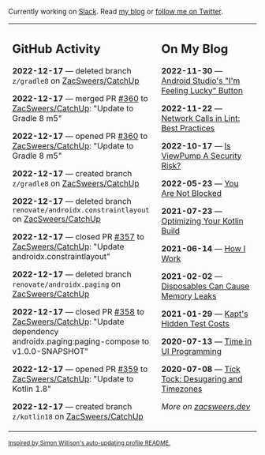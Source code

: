 Currently working on [Slack](https://slack.com/). Read [my blog](https://zacsweers.dev/) or [follow me on Twitter](https://twitter.com/ZacSweers).

<table><tr><td valign="top" width="60%">

## GitHub Activity
<!-- githubActivity starts -->
**2022-12-17** — deleted branch `z/gradle8` on [ZacSweers/CatchUp](https://github.com/ZacSweers/CatchUp)

**2022-12-17** — merged PR [#360](https://github.com/ZacSweers/CatchUp/pull/360) to [ZacSweers/CatchUp](https://github.com/ZacSweers/CatchUp): "Update to Gradle 8 m5"

**2022-12-17** — opened PR [#360](https://github.com/ZacSweers/CatchUp/pull/360) to [ZacSweers/CatchUp](https://github.com/ZacSweers/CatchUp): "Update to Gradle 8 m5"

**2022-12-17** — created branch `z/gradle8` on [ZacSweers/CatchUp](https://github.com/ZacSweers/CatchUp)

**2022-12-17** — deleted branch `renovate/androidx.constraintlayout` on [ZacSweers/CatchUp](https://github.com/ZacSweers/CatchUp)

**2022-12-17** — closed PR [#357](https://github.com/ZacSweers/CatchUp/pull/357) to [ZacSweers/CatchUp](https://github.com/ZacSweers/CatchUp): "Update androidx.constraintlayout"

**2022-12-17** — deleted branch `renovate/androidx.paging` on [ZacSweers/CatchUp](https://github.com/ZacSweers/CatchUp)

**2022-12-17** — closed PR [#358](https://github.com/ZacSweers/CatchUp/pull/358) to [ZacSweers/CatchUp](https://github.com/ZacSweers/CatchUp): "Update dependency androidx.paging:paging-compose to v1.0.0-SNAPSHOT"

**2022-12-17** — opened PR [#359](https://github.com/ZacSweers/CatchUp/pull/359) to [ZacSweers/CatchUp](https://github.com/ZacSweers/CatchUp): "Update to Kotlin 1.8"

**2022-12-17** — created branch `z/kotlin18` on [ZacSweers/CatchUp](https://github.com/ZacSweers/CatchUp)
<!-- githubActivity ends -->
</td><td valign="top" width="40%">

## On My Blog
<!-- blog starts -->
**2022-11-30** — [Android Studio's "I'm Feeling Lucky" Button](https://www.zacsweers.dev/android-studios-im-feeling-lucky-button/)

**2022-11-22** — [Network Calls in Lint: Best Practices](https://www.zacsweers.dev/network-calls-in-lint-best-practices/)

**2022-10-17** — [Is ViewPump A Security Risk?](https://www.zacsweers.dev/is-viewpump-a-security-risk/)

**2022-05-23** — [You Are Not Blocked](https://www.zacsweers.dev/you-are-not-blocked/)

**2021-07-23** — [Optimizing Your Kotlin Build](https://www.zacsweers.dev/optimizing-your-kotlin-build/)

**2021-06-14** — [How I Work](https://www.zacsweers.dev/how-i-work/)

**2021-02-02** — [Disposables Can Cause Memory Leaks](https://www.zacsweers.dev/disposables-can-cause-memory-leaks/)

**2021-01-29** — [Kapt's Hidden Test Costs](https://www.zacsweers.dev/kapts-hidden-test-costs/)

**2020-07-13** — [Time in UI Programming](https://www.zacsweers.dev/time-in-ui/)

**2020-07-08** — [Tick Tock: Desugaring and Timezones](https://www.zacsweers.dev/ticktock-desugaring-timezones/)
<!-- blog ends -->
_More on [zacsweers.dev](https://zacsweers.dev/)_
</td></tr></table>

<sub><a href="https://simonwillison.net/2020/Jul/10/self-updating-profile-readme/">Inspired by Simon Willison's auto-updating profile README.</a></sub>